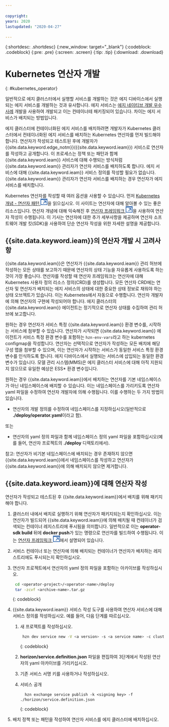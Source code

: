 ```yaml
---

copyright:
years: 2020
lastupdated: "2020-04-27"

---
```


{:shortdesc: .shortdesc}
{:new_window: target="_blank"}
{:codeblock: .codeblock}
{:pre: .pre}
{:screen: .screen}
{:tip: .tip}
{:download: .download}

# Kubernetes 연산자 개발
{: #kubernetes_operator}

일반적으로 에지 클러스터에서 실행할 서비스를 개발하는 것은 에지 디바이스에서 실행되는 에지 서비스를 개발하는 것과 유사합니다. 에지 서비스는 [에지 네이티브 개발 우수 사례](best_practices.md) 개발을 사용하여 개발되고 이는 컨테이너테 패키징되어 있습니다. 차이는 에지 서비스가 배치되는 방법입니다.

에지 클러스터에 컨테이너화된 에지 서비스를 배치하려면 개발자가 Kubernetes 클러스터에서 컨테이너화된 에지 서비스를 배치하는 Kubernetes 연산자를 먼저 빌드해야 합니다. 연산자가 작성되고 테스트된 후에 개발자가 {{site.data.keyword.edge_notm}}({{site.data.keyword.ieam}}) 서비스로 연산자를 작성하고 공개합니다. 이 프로세스는 정책 또는 패턴과 함께 {{site.data.keyword.ieam}} 서비스에 대해 수행되는 방식처럼 {{site.data.keyword.ieam}} 관리자가 연산자 서비스를 배치하도록 합니다. 에지 서비스에 대해 {{site.data.keyword.ieam}} 서비스 정의를 작성할 필요가 없습니다. {{site.data.keyword.ieam}} 관리자가 연산자 서비스를 배치하는 경우 연산자가 에지 서비스를 배치합니다.

Kubernetes 연산자를 작성할 때 여러 옵션을 사용할 수 있습니다. 먼저 [Kubernetes 개념 - 연산자 패턴 ![새 탭에서 열림](../../images/icons/launch-glyph.svg "새 탭에서 열림")](https://kubernetes.io/docs/concepts/extend-kubernetes/operator/)을 읽으십시오. 이 사이트는 연산자에 대해 알아볼 수 있는 좋은 리소스입니다. 연산자 개념에 대해 익숙해진 후 [연산자 프레임워크 ![새 탭에서 열림](../../images/icons/launch-glyph.svg "새 탭에서 열림")](https://github.com/operator-framework/getting-started)을 사용하여 연산자 작성이 수행됩니다. 이 기사는 연산자에 대한 추가 세부사항을 제공하며 연산자 소프트웨어 개발 킷(SDK)을 사용하여 단순 연산자 작성을 위한 자세한 설명을 제공합니다.

## {{site.data.keyword.ieam}}의 연산자 개발 시 고려사항

{{site.data.keyword.ieam}}은 연산자가 {{site.data.keyword.ieam}} 관리 허브에 작성하는 모든 상태를 보고하기 때문에 연산자의 상태 기능을 자유롭게 사용하도록 하는 것이 가장 좋습니다. 연산자를 작성할 때 연산자 프레임워크는 연산자에 대해 Kubernetes 사용자 정의 리소스 정의(CRD)를 생성합니다. 모든 연산자 CRD에는 연산자 및 연산자가 배치되는 에지 서비스의 상태에 대한 중요한 상태 정보로 채워야 하는 상태 오브젝트가 있습니다. 이는 Kubernetes에서 자동으로 수행합니다. 연산자 개발자에 의해 연산자의 구현에 작성되어야 합니다. 에지 클러스터의 {{site.data.keyword.ieam}} 에이전트는 정기적으로 연산자 상태를 수집하여 관리 허브에 보고합니다.

원하는 경우 연산자가 서비스 특정 {{site.data.keyword.ieam}} 환경 변수를, 시작하는 서비스에 첨부할 수 있습니다. 연산자가 시작되면 {{site.data.keyword.ieam}} 에이전트가 서비스 특정 환경 변수를 포함하는 `hzn-env-vars`라고 하는 kubernetes configmap을 작성합니다. 연산자는 선택적으로 연산자가 작성하는 모든 배치에 해당 구성 맵을 첨부할 수 있으며, 이는 연산자가 시작하는 서비스가 동일한 서비스 특정 환경 변수를 인식하도록 합니다. 에지 디바이스에서 실행되는 서비스에 삽입되는 동일한 환경 변수가 있습니다. 모델 관리 시스템(MMS)은 에지 클러스터 서비스에 대해 아직 지원되지 않으므로 유일한 예상은 ESS* 환경 변수입니다.

원하는 경우 {{site.data.keyword.ieam}}에서 배치하는 연산자를 기본 네임스페이스가 아닌 네임스페이스에 배치할 수 있습니다. 이는 네임스페이스를 가리키도록 연산자 yaml 파일을 수정하여 연산자 개발자에 의해 수행됩니다. 이를 수행하는 두 가지 방법이 있습니다.

 * 연산자의 개발 정의를 수정하여 네임스페이스를 지정하십시오(일반적으로 **./deploy/operator.yaml**이라고 함).

또는

* 연산자의 yaml 정의 파일과 함께 네임스페이스 정의 yaml 파일을 포함하십시오(예를 들어, 연산자 프로젝트의 **./deploy** 디렉토리에서).

참고: 연산자가 비기본 네임스페이스에 배치되는 경우 존재하지 않으면 {{site.data.keyword.ieam}}에서 네임스페이스를 작성하고 연산자가 {{site.data.keyword.ieam}}에 의해 배치되지 않으면 제거합니다.

## {{site.data.keyword.ieam}}에 대해 연산자 작성

연산자가 작성되고 테스트된 후 {{site.data.keyword.ieam}}에서 배치를 위해 패키지해야 합니다.

1. 클러스터 내에서 배치로 실행하기 위해 연산자가 패키지되는지 확인하십시오. 이는 연산자가 빌드되어 {{site.data.keyword.ieam}}에 의해 배치될 때 컨테이너가 검색되는 컨테이너 레지스트리에 푸시됨을 의미합니다. 일반적으로 이는 **operator-sdk build** 뒤에 **docker push**가 있는 명령으로 연산자를 빌드하여 수행됩니다. 이는 [연산자 프레임워크 ![새 탭에서 열림](../../images/icons/launch-glyph.svg "새 탭에서 열림")](https://github.com/operator-framework/getting-started#1-run-as-a-deployment-inside-the-cluster)에서 설명되어 있습니다.

2. 서비스 컨테이너 또는 연산자에 의해 배치되는 컨테이너가 연산자가 배치하는 레지스트리에도 푸시되는지 확인하십시오.

3. 연산자 프로젝트에서 연산자의 yaml 정의 파일을 포함하는 아카이브를 작성하십시오.

   ```bash
    cd <operator-project>/<operator-name>/deploy
    tar -zcvf <archive-name>.tar.gz
   ```
   {: codeblock}

4. {{site.data.keyword.ieam}} 서비스 작성 도구를 사용하여 연산자 서비스에 대해 서비스 정의를 작성하십시오. 예를 들어, 다음 단계를 따르십시오.

   1. 새 프로젝트를 작성하십시오.

      ```bash
       hzn dev service new -V <a version> -s <a service name> -c cluster
      ```
      {: codeblock}

   2. **horizon/service.definition.json** 파일을 편집하여 3단계에서 작성된 연산자의 yaml 아카이브를 가리키십시오.

   3. 기존 서비스 서명 키를 사용하거나 작성하십시오.

   4. 서비스 공개

      ```
        hzn exchange service publish -k <signing key> -f ./horizon/service.definition.json
      ```
      {: codeblock}

5. 배치 정책 또는 패턴을 작성하여 연산자 서비스를 에지 클러스터에 배치하십시오.
